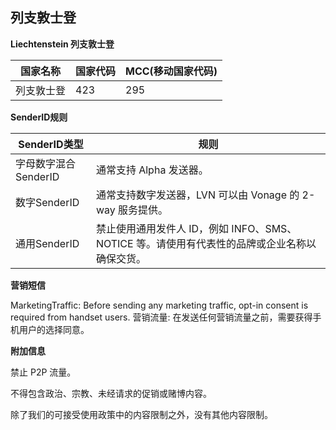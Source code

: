 ## 列支敦士登

__Liechtenstein  列支敦士登__

| 国家名称  | 国家代码 | MCC(移动国家代码) |
|-------|------|-------------|
| 列支敦士登 | 423  | 295         |

__SenderID规则__

| SenderID类型     | 规则                                                       |
|----------------|----------------------------------------------------------|
| 字母数字混合SenderID | 通常支持 Alpha 发送器。                                          |
| 数字SenderID     | 通常支持数字发送器，LVN 可以由 Vonage 的 2-way 服务提供。                   |
| 通用SenderID     | 	禁止使用通用发件人 ID，例如 INFO、SMS、NOTICE 等。请使用有代表性的品牌或企业名称以确保交货。 |


__营销短信__

MarketingTraffic: Before sending any marketing traffic, opt-in consent is required from handset users.
营销流量: 在发送任何营销流量之前，需要获得手机用户的选择同意。

__附加信息__

禁止 P2P 流量。

不得包含政治、宗教、未经请求的促销或赌博内容。

除了我们的可接受使用政策中的内容限制之外，没有其他内容限制。
